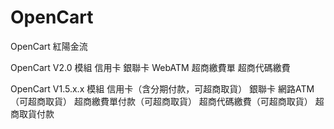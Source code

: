 # OpenCart
OpenCart 紅陽金流

OpenCart V2.0 模組
信用卡
銀聯卡
WebATM
超商繳費單
超商代碼繳費

OpenCart V1.5.x.x 模組
信用卡（含分期付款，可超商取貨）
銀聯卡
網路ATM（可超商取貨）
超商繳費單付款（可超商取貨）
超商代碼繳費（可超商取貨）
超商取貨付款
